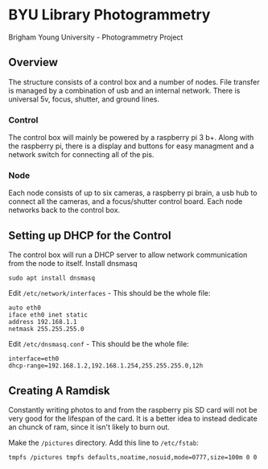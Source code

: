 BYU Library Photogrammetry
==========================

Brigham Young University - Photogrammetry Project

Overview
--------

The structure consists of a control box and a number of nodes.
File transfer is managed by a combination of usb and an internal network.
There is universal 5v, focus, shutter, and ground lines.

### Control

The control box will mainly be powered by a raspberry pi 3 b+.
Along with the raspberry pi, there is a display and buttons for easy managment and a network switch for connecting all of the pis.

### Node

Each node consists of up to six cameras, a raspberry pi brain, a usb hub to connect all the cameras, and a focus/shutter control board.
Each node networks back to the control box.

Setting up DHCP for the Control
-------------------------------

The control box will run a DHCP server to allow network communication from the node to itself.
Install dnsmasq

```
sudo apt install dnsmasq
```

Edit `/etc/network/interfaces` - This should be the whole file:

```
auto eth0
iface eth0 inet static
address 192.168.1.1
netmask 255.255.255.0
```

Edit `/etc/dnsmasq.conf` - This should be the whole file:

```
interface=eth0
dhcp-range=192.168.1.2,192.168.1.254,255.255.255.0,12h
```

Creating A Ramdisk
------------------

Constantly writing photos to and from the raspberry pis SD card will not be very good for the lifespan of the card.
It is a better idea to instead dedicate an chunck of ram, since it isn't likely to burn out.

Make the `/pictures` directory.
Add this line to `/etc/fstab`:

```
tmpfs /pictures tmpfs defaults,noatime,nosuid,mode=0777,size=100m 0 0
```
